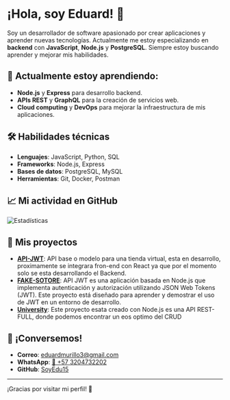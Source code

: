 # ¡Hola, soy Eduard! 👋

Soy un desarrollador de software apasionado por crear aplicaciones y aprender nuevas tecnologías. Actualmente me estoy especializando en **backend** con **JavaScript**, **Node.js** y **PostgreSQL**. Siempre estoy buscando aprender y mejorar mis habilidades.

## 📍 Actualmente estoy aprendiendo:
- **Node.js** y **Express** para desarrollo backend.
- **APIs REST** y **GraphQL** para la creación de servicios web.
- **Cloud computing** y **DevOps** para mejorar la infraestructura de mis aplicaciones.

## 🛠️ Habilidades técnicas
- **Lenguajes**: JavaScript, Python, SQL
- **Frameworks**: Node.js, Express
- **Bases de datos**: PostgreSQL, MySQL
- **Herramientas**: Git, Docker, Postman

## 📈 Mi actividad en GitHub
![Estadísticas](https://github-readme-stats.vercel.app/api?username=eduard123&show_icons=true&hide_title=true&count_private=true&hide=prs&theme=radical)

## 🌱 Mis proyectos
- **[API-JWT](https://github.com/SoyEdu15/API-JWT)**: API base o modelo para una tienda virtual, esta en desarrollo, proximamente se integrara fron-end con React ya que por el momento solo se esta desarrollando el Backend.
- **[FAKE-SOTORE](https://github.com/SoyEdu15/FAKE-SOTORE)**: API JWT es una aplicación basada en Node.js que implementa autenticación y autorización utilizando JSON Web Tokens (JWT). Este proyecto está diseñado para aprender y demostrar el uso de JWT en un entorno de desarrollo.
- **[University](https://github.com/eduard123/University)**: Este proyecto esata creado con Node.js es una API REST-FULL, donde podemos encontrar un eos optimo del CRUD 

## 💬 ¡Conversemos!
- **Correo**: [eduardmurillo3@gmail.com](mailto:eduardmurillo3@gmail.com)
- **WhatsApp**: [📲 +57 3204732202](https://wa.me/573204732202)
- **GitHub**: [SoyEdu15](https://github.com/SoyEdu15)
---

¡Gracias por visitar mi perfil! 🚀
